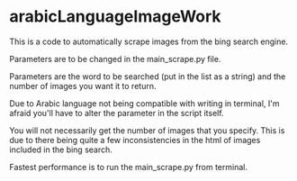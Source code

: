 # arabicLanguageImageWork

This is a code to automatically scrape images from the bing search engine. 

Parameters are to be changed in the main_scrape.py file.

Parameters are the word to be searched (put in the list as a string) and the number of images you want it to return.

Due to Arabic language not being compatible with writing in terminal, I'm afraid you'll have to alter the parameter in the script itself.

You will not necessarily get the number of images that you specify. This is due to there being quite a few inconsistencies in the html of images included in the bing search.

Fastest performance is to run the main_scrape.py from terminal.
